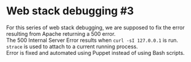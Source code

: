 # Web stack debugging #3

For this series of web stack debugging, we are supposed to fix the error resulting from Apache returning a 500 error.\
The 500 Internal Server Error results when `curl -sI 127.0.0.1` is run.\
`strace` is used to attach to a current running process.\
Error is fixed and automated using Puppet instead of using Bash scripts.
